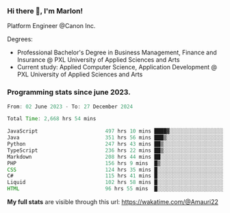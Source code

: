 
### Hi there 👋, I'm Marlon!

Platform Engineer @Canon Inc.

Degrees: 
- Professional Bachelor's Degree in Business Management, Finance and Insurance @ PXL University of Applied Sciences and Arts
- Current study: Applied Computer Science, Application Development @ PXL University of Applied Sciences and Arts

### Programming stats since june 2023.
<!--START_SECTION:waka-->

```java
From: 02 June 2023 - To: 27 December 2024

Total Time: 2,668 hrs 54 mins

JavaScript                      497 hrs 10 mins ████▓░░░░░░░░░░░░░░░░░░░░   18.27 %
Java                            351 hrs 56 mins ███▒░░░░░░░░░░░░░░░░░░░░░   12.94 %
Python                          247 hrs 43 mins ██▒░░░░░░░░░░░░░░░░░░░░░░   09.11 %
TypeScript                      236 hrs 22 mins ██▒░░░░░░░░░░░░░░░░░░░░░░   08.69 %
Markdown                        208 hrs 44 mins ██░░░░░░░░░░░░░░░░░░░░░░░   07.67 %
PHP                             156 hrs 9 mins  █▒░░░░░░░░░░░░░░░░░░░░░░░   05.74 %
CSS                             124 hrs 35 mins █░░░░░░░░░░░░░░░░░░░░░░░░   04.58 %
C#                              115 hrs 41 mins █░░░░░░░░░░░░░░░░░░░░░░░░   04.25 %
Liquid                          102 hrs 58 mins █░░░░░░░░░░░░░░░░░░░░░░░░   03.78 %
HTML                            96 hrs 55 mins  █░░░░░░░░░░░░░░░░░░░░░░░░   03.56 %
```

<!--END_SECTION:waka-->
**My full stats** are visible through this url: https://wakatime.com/@Amauri22

